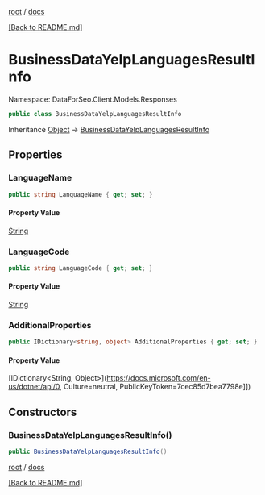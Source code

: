 [root](./../ "root") / [docs](./ "docs")

[[Back to README.md]](./../README.md "[Back to README.md]")

# BusinessDataYelpLanguagesResultInfo

Namespace: DataForSeo.Client.Models.Responses

```csharp
public class BusinessDataYelpLanguagesResultInfo
```

Inheritance [Object](https://docs.microsoft.com/en-us/dotnet/api/Object) → [BusinessDataYelpLanguagesResultInfo](./BusinessDataYelpLanguagesResultInfo.md)

## Properties

### **LanguageName**

```csharp
public string LanguageName { get; set; }
```

#### Property Value

[String](https://docs.microsoft.com/en-us/dotnet/api/String)<br>

### **LanguageCode**

```csharp
public string LanguageCode { get; set; }
```

#### Property Value

[String](https://docs.microsoft.com/en-us/dotnet/api/String)<br>

### **AdditionalProperties**

```csharp
public IDictionary<string, object> AdditionalProperties { get; set; }
```

#### Property Value

[IDictionary&lt;String, Object&gt;](https://docs.microsoft.com/en-us/dotnet/api/0, Culture=neutral, PublicKeyToken=7cec85d7bea7798e]])<br>

## Constructors

### **BusinessDataYelpLanguagesResultInfo()**

```csharp
public BusinessDataYelpLanguagesResultInfo()
```

[root](./../ "root") / [docs](./ "docs")

[[Back to README.md]](./../README.md "[Back to README.md]")